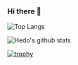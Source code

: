 ### Hi there 👋







![Top Langs](https://github-readme-stats.vercel.app/api/top-langs/?username=hedonismv&layout=compact&theme=dark&hide_border=true)

![Hedo's github stats](https://github-readme-stats.vercel.app/api?username=hedonismv&show_icons=true&hide_border=true&theme=dark)


[![trophy](https://github-profile-trophy.vercel.app/?username=hedonismv)](https://github.com/hedonismv/github-profile-trophy)

<!--
**Hedonismv/hedonismv** is a ✨ _special_ ✨ repository because its `README.md` (this file) appears on your GitHub profile.

Here are some ideas to get you started:

- 🔭 I’m currently working on ...
- 🌱 I’m currently learning ...
- 👯 I’m looking to collaborate on ...
- 🤔 I’m looking for help with ...
- 💬 Ask me about ...
- 📫 How to reach me: ...
- 😄 Pronouns: ...
- ⚡ Fun fact: ...
-->
